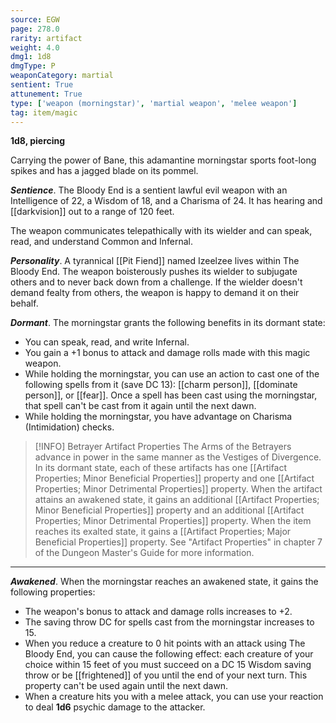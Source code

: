 ```yaml
---
source: EGW
page: 278.0
rarity: artifact
weight: 4.0
dmg1: 1d8
dmgType: P
weaponCategory: martial
sentient: True
attunement: True
type: ['weapon (morningstar)', 'martial weapon', 'melee weapon']
tag: item/magic
---
```


**1d8, piercing**

Carrying the power of Bane, this adamantine morningstar sports foot-long spikes and has a jagged blade on its pommel.

**_Sentience_**. The Bloody End is a sentient lawful evil weapon with an Intelligence of 22, a Wisdom of 18, and a Charisma of 24. It has hearing and [[darkvision]] out to a range of 120 feet.

The weapon communicates telepathically with its wielder and can speak, read, and understand Common and Infernal.

**_Personality_**. A tyrannical [[Pit Fiend]] named Izeelzee lives within The Bloody End. The weapon boisterously pushes its wielder to subjugate others and to never back down from a challenge. If the wielder doesn't demand fealty from others, the weapon is happy to demand it on their behalf.

**_Dormant_**. The morningstar grants the following benefits in its dormant state:

- You can speak, read, and write Infernal.
- You gain a +1 bonus to attack and damage rolls made with this magic weapon.
- While holding the morningstar, you can use an action to cast one of the following spells from it (save DC 13): [[charm person]], [[dominate person]], or [[fear]]. Once a spell has been cast using the morningstar, that spell can't be cast from it again until the next dawn.
- While holding the morningstar, you have advantage on Charisma (Intimidation) checks.


> [!INFO] Betrayer Artifact Properties
>The Arms of the Betrayers advance in power in the same manner as the Vestiges of Divergence. In its dormant state, each of these artifacts has one [[Artifact Properties; Minor Beneficial Properties]] property and one [[Artifact Properties; Minor Detrimental Properties]] property. When the artifact attains an awakened state, it gains an additional [[Artifact Properties; Minor Beneficial Properties]] property and an additional [[Artifact Properties; Minor Detrimental Properties]] property. When the item reaches its exalted state, it gains a [[Artifact Properties; Major Beneficial Properties]] property. See "Artifact Properties" in chapter 7 of the Dungeon Master's Guide for more information.

---

**_Awakened_**. When the morningstar reaches an awakened state, it gains the following properties:

- The weapon's bonus to attack and damage rolls increases to +2.
- The saving throw DC for spells cast from the morningstar increases to 15.
- When you reduce a creature to 0 hit points with an attack using The Bloody End, you can cause the following effect: each creature of your choice within 15 feet of you must succeed on a DC 15 Wisdom saving throw or be [[frightened]] of you until the end of your next turn. This property can't be used again until the next dawn.
- When a creature hits you with a melee attack, you can use your reaction to deal **1d6** psychic damage to the attacker.


